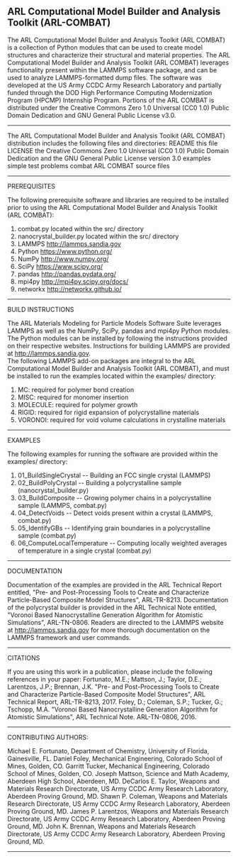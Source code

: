 ARL Computational Model Builder and Analysis Toolkit (ARL-COMBAT)
-------------------------------------------------------------------------------------------------------------------------------------------------------------------------------------------------------

The ARL Computational Model Builder and Analysis Toolkit (ARL COMBAT) is a collection of Python modules that can be used to create model structures and characterize their structural and material properties.
The ARL Computational Model Builder and Analysis Toolkit (ARL COMBAT) leverages functionality present within the LAMMPS software package, and can be used to analyze LAMMPS-formatted dump files.
The software was developed at the US Army CCDC Army Research Laboratory and partially funded through the DOD High Performance Computing Modernization Program (HPCMP) Internship Program.
Portions of the ARL COMBAT is distributed under the Creative Commons Zero 1.0 Universal (CC0 1.0) Public Domain Dedication and GNU General Public License v3.0.

-------------------------------------------------------------------------------------------------------------------------------------------------------------------------------------------------------

The ARL Computational Model Builder and Analysis Toolkit (ARL COMBAT) distribution includes the following files and directories:
README 	   		this file
LICENSE              	the Creative Commons Zero 1.0 Universal (CC0 1.0) Public Domain Dedication and the GNU General Public License version 3.0
examples             	simple test problems
combat                	ARL COMBAT source files

-------------------------------------------------------------------------------------------------------------------------------------------------------------------------------------------------------
PREREQUISITES

The following prerequisite software and libraries are required to be installed prior to using the ARL Computational Model Builder and Analysis Toolkit (ARL COMBAT):

1.  combat.py 		     located within the src/ directory
2.  nanocrystal_builder.py   located within the src/ directory
3.  LAMMPS 		     http://lammps.sandia.gov
4.  Python 		     https://www.python.org/
5.  NumPy 		     http://www.numpy.org/
6.  SciPy 		     https://www.scipy.org/
7.  pandas 		     http://pandas.pydata.org/
8.  mpi4py 		     http://mpi4py.scipy.org/docs/
9.  networkx 		     http://networkx.github.io/

-------------------------------------------------------------------------------------------------------------------------------------------------------------------------------------------------------
BUILD INSTRUCTIONS

The ARL Materials Modeling for Particle Models Software Suite leverages LAMMPS as well as the NumPy, SciPy, pandas and mpi4py Python modules.  
The Python modules can be installed by following the instructions provided on their respective websites.
Instructions for building LAMMPS are provided at http://lammps.sandia.gov.  
The following LAMMPS add-on packages are integral to the ARL Computational Model Builder and Analysis Toolkit (ARL COMBAT), and must be installed to run the examples located within the examples/ directory:

1.  MC:  required for polymer bond creation
2.  MISC:  required for monomer insertion
3.  MOLECULE:  required for polymer growth
4.  RIGID:  required for rigid expansion of polycrystalline materials
5.  VORONOI:  required for void volume calculations in crystalline materials

-------------------------------------------------------------------------------------------------------------------------------------------------------------------------------------------------------
EXAMPLES

The following examples for running the software are provided within the examples/ directory:

1.  01_BuildSingleCrystal      -- Building an FCC single crystal (LAMMPS)
2.  02_BuildPolyCrystal        -- Building a polycrystalline sample (nanocrystal_builder.py)
3.  03_BuildComposite          -- Growing polymer chains in a polycrystalline sample (LAMMPS, combat.py)
4.  04_DetectVoids             -- Detect voids present within a crystal (LAMMPS, combat.py)
5.  05_IdentifyGBs             -- Identifying grain boundaries in a polycrystalline sample (combat.py)
6.  06_ComputeLocalTemperature -- Computing locally weighted averages of temperature in a single crystal (combat.py)

-------------------------------------------------------------------------------------------------------------------------------------------------------------------------------------------------------
DOCUMENTATION

Documentation of the examples are provided in the ARL Technical Report entitled, "Pre- and Post-Processing Tools to Create and Characterize Particle-Based Composite Model Structures", ARL-TR-8213.
Documentation of the polycrystal builder is provided in the ARL Technical Note entitled, "Voronoi Based Nanocrystalline Generation Algorithm for Atomistic Simulations", ARL-TN-0806.
Readers are directed to the LAMMPS website at http://lammps.sandia.gov for more thorough documentation on the LAMMPS framework and user commands.

-------------------------------------------------------------------------------------------------------------------------------------------------------------------------------------------------------
CITATIONS

If you are using this work in a publication, please include the following references in your paper:
Fortunato, M.E.; Mattson, J.; Taylor, D.E.; Larentzos, J.P.; Brennan, J.K.  "Pre- and Post-Processing Tools to Create and Characterize Particle-Based Composite Model Structures", ARL Technical Report, ARL-TR-8213, 2017.
Foley, D.; Coleman, S.P.; Tucker, G.; Tschopp, M.A.  "Voronoi Based Nanocrystalline Generation Algorithm for Atomistic Simulations", ARL Technical Note. ARL-TN-0806, 2016.

-------------------------------------------------------------------------------------------------------------------------------------------------------------------------------------------------------
CONTRIBUTING AUTHORS:

Michael E. Fortunato, Department of Chemistry, University of Florida, Gainesville, FL.
Daniel Foley, Mechanical Engineering, Colorado School of Mines, Golden, CO.
Garritt Tucker, Mechanical Engineering, Colorado School of Mines, Golden, CO.
Joseph Mattson, Science and Math Academy, Aberdeen High School, Aberdeen, MD.
DeCarlos E. Taylor, Weapons and Materials Research Directorate, US Army CCDC Army Research Laboratory, Aberdeen Proving Ground, MD.
Shawn P. Coleman, Weapons and Materials Research Directorate, US Army CCDC Army Research Laboratory, Aberdeen Proving Ground, MD.
James P. Larentzos, Weapons and Materials Research Directorate, US Army CCDC Army Research Laboratory, Aberdeen Proving Ground, MD.
John K. Brennan, Weapons and Materials Research Directorate, US Army CCDC Army Research Laboratory, Aberdeen Proving Ground, MD.

-------------------------------------------------------------------------------------------------------------------------------------------------------------------------------------------------------
